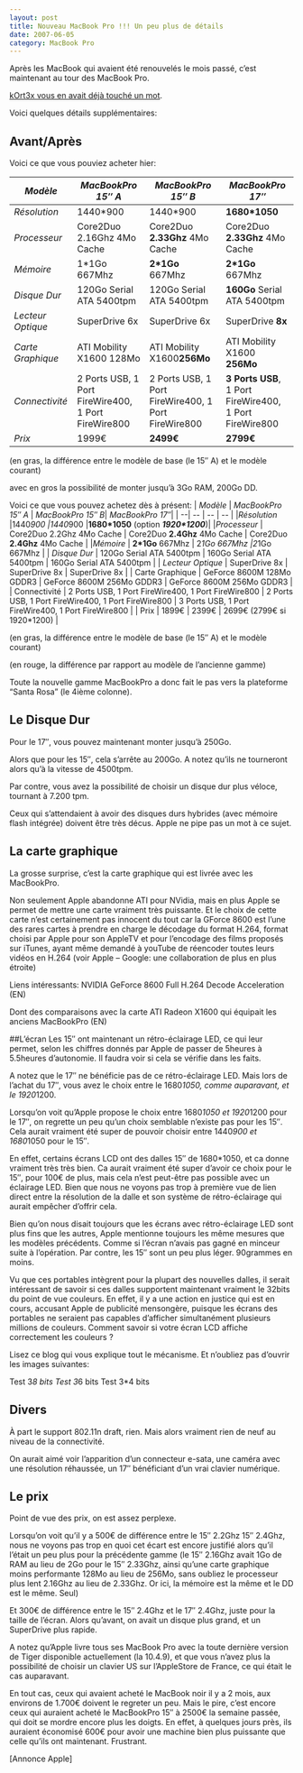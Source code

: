 ```yaml
---
layout: post
title: Nouveau MacBook Pro !!! Un peu plus de détails
date: 2007-06-05
category: MacBook Pro
---
```


[kOrt3x vous en avait déjà touché un mot]: https://web.archive.org/web/20210728073438/http://blog.developpez.com/index.php?blog=142&title=nouveau_macbook_pro&more=1&c=1&tb=1&pb=1

Après les MacBook qui avaient été renouvelés le mois passé, c’est maintenant au tour des MacBook Pro.

[kOrt3x vous en avait déjà touché un mot].

Voici quelques détails supplémentaires:

## Avant/Après

Voici ce que vous pouviez acheter hier:

| *Modèle* | *MacBookPro 15″ A*	| *MacBookPro 15″ B*| *MacBookPro 17″*|
| --| -- | -- | -- |
|*Résolution*	|1440*900	|1440*900	|**1680*1050**|
| *Processeur*	| Core2Duo 2.16Ghz 4Mo Cache |	Core2Duo **2.33Ghz** 4Mo Cache	 | Core2Duo **2.33Ghz** 4Mo Cache |
| *Mémoire* |	1*1Go 667Mhz |**2*1Go** 667Mhz	|**2*1Go** 667Mhz |
| *Disque Dur* |	120Go Serial ATA 5400tpm	| 120Go Serial ATA 5400tpm|	**160Go** Serial ATA 5400tpm |
| *Lecteur Optique* | SuperDrive 6x |	SuperDrive 6x |	SuperDrive **8x** |
| *Carte Graphique*	| ATI Mobility X1600 128Mo	| ATI Mobility X1600**256Mo**|	ATI Mobility X1600 **256Mo** |
| *Connectivité*	| 2 Ports USB, 1 Port FireWire400, 1 Port FireWire800	| 2 Ports USB, 1 Port FireWire400, 1 Port FireWire800 |**3 Ports USB**, 1 Port FireWire400, 1 Port FireWire800 |
| *Prix* |	1999€ |	**2499€** |	**2799€** |

(en gras, la différence entre le modèle de base (le 15″ A) et le modèle courant)

avec en gros la possibilité de monter jusqu’à 3Go RAM, 200Go DD.

Voici ce que vous pouvez achetez dès à présent:
| *Modèle* | *MacBookPro 15″ A*	| *MacBookPro 15″ B*| *MacBookPro 17″*|
| --| -- | -- | -- |
|*Résolution*	|1440*900	|1440*900	|**1680*1050** (option **_1920*1200_**)|
|*Processeur* |	Core2Duo 2.2Ghz 4Mo Cache |	Core2Duo **2.4Ghz** 4Mo Cache |	Core2Duo **2.4Ghz** 4Mo Cache |
|*Mémoire* |	**2*1Go** 667Mhz	| 2*1Go 667Mhz	|2*1Go 667Mhz |
| *Disque Dur* | 120Go Serial ATA 5400tpm |	160Go Serial ATA 5400tpm	| 160Go Serial ATA 5400tpm |
| *Lecteur Optique* |	SuperDrive 8x	| SuperDrive 8x	| SuperDrive 8x |
| Carte Graphique	| GeForce 8600M 128Mo GDDR3	| GeForce 8600M 256Mo GDDR3	| GeForce 8600M 256Mo GDDR3 |
| Connectivité | 2 Ports USB, 1 Port FireWire400, 1 Port FireWire800	| 2 Ports USB, 1 Port FireWire400, 1 Port FireWire800	| 3 Ports USB, 1 Port FireWire400, 1 Port FireWire800 |
| Prix |	1899€ |	2399€	| 2699€ (2799€ si 1920*1200) |

(en gras, la différence entre le modèle de base (le 15″ A) et le modèle courant)

(en rouge, la différence par rapport au modèle de l’ancienne gamme)

Toute la nouvelle gamme MacBookPro a donc fait le pas vers la plateforme “Santa Rosa” (le 4ième colonne).

## Le Disque Dur

Pour le 17″, vous pouvez maintenant monter jusqu’à 250Go.

Alors que pour les 15″, cela s’arrête au 200Go. A notez qu’ils ne tourneront alors qu’à la vitesse de 4500tpm.

Par contre, vous avez la possibilité de choisir un disque dur plus véloce, tournant à 7.200 tpm.

Ceux qui s’attendaient à avoir des disques durs hybrides (avec mémoire flash intégrée) doivent être très décus. Apple ne pipe pas un mot à ce sujet.

## La carte graphique

La grosse surprise, c’est la carte graphique qui est livrée avec les MacBookPro.

Non seulement Apple abandonne ATI pour NVidia, mais en plus Apple se permet de mettre une carte vraiment très puissante. Et le choix de cette carte n’est certainement pas innocent du tout car la GForce 8600 est l’une des rares cartes à prendre en charge le décodage du format H.264, format choisi par Apple pour son AppleTV et pour l’encodage des films proposés sur iTunes, ayant même demandé à youTube de réencoder toutes leurs vidéos en H.264 (voir Apple – Google: une collaboration de plus en plus étroite)

Liens intéressants: NVIDIA GeForce 8600 Full H.264 Decode Acceleration (EN)

Dont des comparaisons avec la carte ATI Radeon X1600 qui équipait les anciens MacBookPro (EN)

##L’écran
Les 15″ ont maintenant un rétro-éclairage LED, ce qui leur permet, selon les chiffres donnés par Apple de passer de 5heures à 5.5heures d’autonomie. Il faudra voir si cela se vérifie dans les faits.

A notez que le 17″ ne bénéficie pas de ce rétro-éclairage LED. Mais lors de l’achat du 17″, vous avez le choix entre le 1680*1050, comme auparavant, et le 1920*1200.

Lorsqu’on voit qu’Apple propose le choix entre 1680*1050 et 1920*1200 pour le 17″, on regrette un peu qu’un choix semblable n’existe pas pour les 15″. Cela aurait vraiment été super de pouvoir choisir entre 1440*900 et 1680*1050 pour le 15″.

En effet, certains écrans LCD ont des dalles 15″ de 1680*1050, et ca donne vraiment très très bien. Ca aurait vraiment été super d’avoir ce choix pour le 15″, pour 100€ de plus, mais cela n’est peut-être pas possible avec un éclairage LED. Bien que nous ne voyons pas trop à première vue de lien direct entre la résolution de la dalle et son système de rétro-éclairage qui aurait empêcher d’offrir cela.

Bien qu’on nous disait toujours que les écrans avec rétro-éclairage LED sont plus fins que les autres, Apple mentionne toujours les même mesures que les modèles précédents. Comme si l’écran n’avais pas gagné en minceur suite à l’opération. Par contre, les 15″ sont un peu plus léger. 90grammes en moins.

Vu que ces portables intègrent pour la plupart des nouvelles dalles, il serait intéressant de savoir si ces dalles supportent maintenant vraiment le 32bits du point de vue couleurs. En effet, il y a une action en justice qui est en cours, accusant Apple de publicité mensongère, puisque les écrans des portables ne seraient pas capables d’afficher simultanément plusieurs millions de couleurs. Comment savoir si votre écran LCD affiche correctement les couleurs ?

Lisez ce blog qui vous explique tout le mécanisme. Et n’oubliez pas d’ouvrir les images suivantes:

Test 3*8 bits Test 3*6 bits Test 3*4 bits

## Divers

À part le support 802.11n draft, rien. Mais alors vraiment rien de neuf au niveau de la connectivité.

On aurait aimé voir l’apparition d’un connecteur e-sata, une caméra avec une résolution réhaussée, un 17″ bénéficiant d’un vrai clavier numérique.

## Le prix
Point de vue des prix, on est assez perplexe.

Lorsqu’on voit qu’il y a 500€ de différence entre le 15″ 2.2Ghz 15″ 2.4Ghz, nous ne voyons pas trop en quoi cet écart est encore justifié alors qu’il l’était un peu plus pour la précédente gamme (le 15″ 2.16Ghz avait 1Go de RAM au lieu de 2Go pour le 15″ 2.33Ghz, ainsi qu’une carte graphique moins performante 128Mo au lieu de 256Mo, sans oubliez le processeur plus lent 2.16Ghz au lieu de 2.33Ghz. Or ici, la mémoire est la même et le DD est le même. Seul)

Et 300€ de différence entre le 15″ 2.4Ghz et le 17″ 2.4Ghz, juste pour la taille de l’écran. Alors qu’avant, on avait un disque plus grand, et un SuperDrive plus rapide.

A notez qu’Apple livre tous ses MacBook Pro avec la toute dernière version de Tiger disponible actuellement (la 10.4.9), et que vous n’avez plus la possibilité de choisir un clavier US sur l’AppleStore de France, ce qui était le cas auparavant.

En tout cas, ceux qui avaient acheté le MacBook noir il y a 2 mois, aux environs de 1.700€ doivent le regreter un peu. Mais le pire, c’est encore ceux qui auraient acheté le MacBookPro 15″ à 2500€ la semaine passée, qui doit se mordre encore plus les doigts. En effet, à quelques jours près, ils auraient économisé 600€ pour avoir une machine bien plus puissante que celle qu’ils ont maintenant. Frustrant.

[Annonce Apple] 
